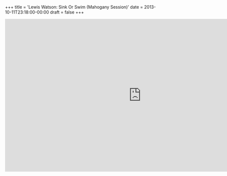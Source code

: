 +++
title = 'Lewis Watson: Sink Or Swim (Mahogany Session)'
date = 2013-10-11T23:18:00-00:00
draft = false
+++

<iframe width="896" height="504" src="https://www.youtube.com/embed/KRMHrUvFSbs?si=-4uR76DBP363gqtI" title="YouTube video player" frameborder="0" allow="accelerometer; autoplay; clipboard-write; encrypted-media; gyroscope; picture-in-picture; web-share" referrerpolicy="strict-origin-when-cross-origin" allowfullscreen></iframe>
